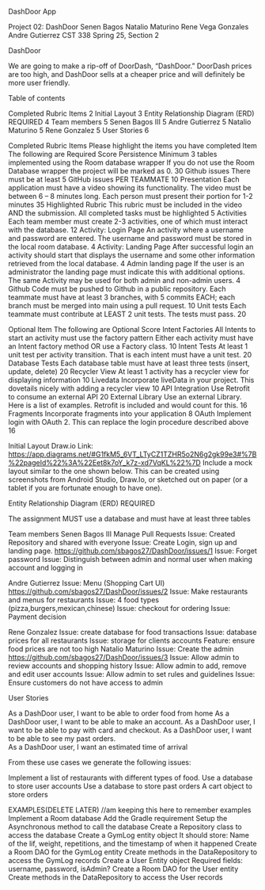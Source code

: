 DashDoor App

Project 02: DashDoor
Senen Bagos
Natalio Maturino
Rene Vega Gonzales
Andre Gutierrez
CST 338 Spring 25, Section 2

DashDoor

We are going to make a rip-off of DoorDash, “DashDoor.” DoorDash prices are too high, and DashDoor sells at a cheaper price and will definitely be more user friendly. 

Table of contents

Completed Rubric Items	2
Initial Layout	3
Entity Relationship Diagram (ERD) REQUIRED	4
Team members	5
Senen Bagos III	5
Andre Gutierrez	5
Natalio Maturino	5
Rene Gonzalez	5
User Stories	6

Completed Rubric Items
Please highlight the items you have completed
Item
The following are Required
Score
Persistence
Minimum 3 tables implemented using the Room database wrapper
If you do not use the Room Database wrapper the project will be marked as 0.
30
Github issues
There must be at least 5 GitHub issues PER TEAMMATE
10
Presentation
Each application must have a video showing its functionality.
The video must be between 6 – 8 minutes long.
Each person must present their portion for 1-2 minutes
35
Highlighted Rubric
This rubric must be included in the video AND the submission. 
All completed tasks must be highlighted
5
Activities
Each team member must create 2-3 activities,
one of which must interact with the database.
12
Activity:
Login Page
An activity where a username and password are entered.
The username and password must be stored in the local room database.
4
Activity:
Landing Page
After successful login an activity should start that displays the username and some other information retrieved from the local database.
4
Admin landing page
If the user is an administrator the landing page must indicate this with additional options.
The same Activity may be used for both admin and non-admin users.
4
Github
Code must be pushed to Github in a public repository.
Each teammate must have at least 3 branches, with 5 commits EACH;
each branch must be merged into main using a pull request.
10
Unit tests
Each teammate must contribute at LEAST 2 unit tests. The tests must pass.
20


Optional Item
The following are Optional
Score
Intent Factories
All Intents to start an activity must use the factory pattern
Either each activity must have an Intent factory method OR use a Factory class.
10
Intent Tests
At least 1 unit test per activity transition. That is each intent must have a unit test.
20
Database Tests
Each database table must have at least three tests (insert, update, delete)
20
Recycler View
At least 1 activity has a recycler view for displaying information
10
Livedata
Incorporate liveData in your project. This dovetails nicely with adding a recycler view
10
API Integration
Use Retrofit to consume an external API 
20
External Library
Use an external Library. Here is a list of examples. 
Retrofit is included and would count for this.
16
Fragments
Incorporate fragments into your application
8
OAuth
Implement login with OAuth 2.  This can replace the login procedure described above
16

Initial Layout
Draw.io Link: https://app.diagrams.net/#G1fkM5_6VT_LTyCZ1TZHR5o2N6g2gk99e3#%7B%22pageId%22%3A%22Eet8k7oY_k7z-xd7VqKL%22%7D
Include a mock layout similar to the one shown below.  This can be created using screenshots from Android Studio, Draw.Io, or sketched out on paper (or a tablet if you are fortunate enough to have one).



Entity Relationship Diagram (ERD) REQUIRED

The assignment MUST use a database and must have at least three tables




Team members
Senen Bagos III
	Manage Pull Requests 
Issue: Created Repository and shared with everyone
Issue: Create Login, sign up and landing page. https://github.com/sbagos27/DashDoor/issues/1
Issue: Forget password
Issue: Distinguish between admin and normal user when making account and logging in


Andre Gutierrez
Issue: Menu (Shopping Cart UI) https://github.com/sbagos27/DashDoor/issues/2
Issue: Make restaurants and menus for restaurants
Issue: 4 food types (pizza,burgers,mexican,chinese)
Issue: checkout for ordering
Issue: Payment decision

Rene Gonzalez
Issue: create database for food transactions
Issue: database prices for all restaurants
Issue: storage for clients accounts
Feature: ensure food prices are not too high
Natalio Maturino
Issue: Create the admin https://github.com/sbagos27/DashDoor/issues/3
Issue: Allow admin to review accounts and shopping history
Issue: Allow admin to add, remove and edit user accounts
Issue: Allow admin to set rules and guidelines
Issue: Ensure customers do not have access to admin

User Stories

As a DashDoor user, I want to be able to order food from home
As a DashDoor user, I want to be able to make an account.
As a DashDoor user, I want to be able to pay with card and checkout.
As a DashDoor user, I want to be able to see my past orders.  
As a DashDoor user, I want an estimated time of arrival



From these use cases we generate the following issues:

Implement a list of restaurants with different types of food.
Use a database to store user accounts
Use a database to store past orders
A cart object to store orders


EXAMPLES(DELETE LATER) //am keeping this here to remember examples
Implement a Room database
Add the Gradle requirement
Setup the Asynchronous method to call the database
Create a Repository class to access the database
Create a GymLog entity object
It should store: Name of the lif, weight, repetitions, and the timestamp of when it happened
Create a Room DAO for the GymLog entity
Create methods in the DataRepository to access the GymLog records
Create a User Entity object
Required fields: username, password, isAdmin?
Create a Room DAO for the User entity
Create methods in the DataRepository to access the User records
